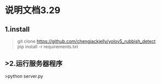 <h1>说明文档3.29</h1>
<h2>1.install</h2>

>git clone https://github.com/chengjackjelly/yolov5_rubbish_detect</br>
>pip install -r requirements.txt</br>

<h2>>2.运行服务器程序</h2>
>python server.py</br>
